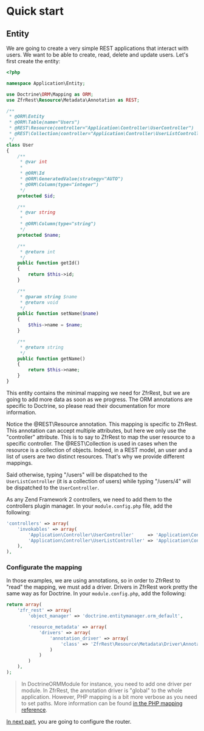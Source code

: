 # Quick start

## Entity

We are going to create a very simple REST applications that interact with users. We want to be able to create, read,
delete and update users. Let's first create the entity:

```php
<?php

namespace Application\Entity;

use Doctrine\ORM\Mapping as ORM;
use ZfrRest\Resource\Metadata\Annotation as REST;

/**
 * @ORM\Entity
 * @ORM\Table(name="Users")
 * @REST\Resource(controller="Application\Controller\UserController")
 * @REST\Collection(controller="Application\Controller\UserListController")
 */
class User
{
    /**
     * @var int
     *
     * @ORM\Id
     * @ORM\GeneratedValue(strategy="AUTO")
     * @ORM\Column(type="integer")
     */
    protected $id;

    /**
     * @var string
     *
     * @ORM\Column(type="string")
     */
    protected $name;

    /**
     * @return int
     */
    public function getId()
    {
        return $this->id;
    }

    /**
     * @param string $name
     * @return void
     */
    public function setName($name)
    {
        $this->name = $name;
    }

    /**
     * @return string
     */
    public function getName()
    {
        return $this->name;
    }
}
```

This entity contains the minimal mapping we need for ZfrRest, but we are going to add more data as soon as we
progress. The ORM annotations are specific to Doctrine, so please read their documentation for more information.

Notice the @REST\Resource annotation. This mapping is specific to ZfrRest. This annotation can accept multiple
attributes, but here we only use the "controller" attribute. This is to say to ZfrRest to map the user resource to
a specific controller. The @REST\Collection is used in cases when the resource is a collection of objects. Indeed,
in a REST model, an user and a list of users are two distinct resources. That's why we provide different mappings.

Said otherwise, typing "/users" will be dispatched to the `UserListController` (it is a collection of users) while
typing "/users/4" will be dispatched to the `UserController`.

As any Zend Framework 2 controllers, we need to add them to the controllers plugin manager. In your `module.config.php`
file, add the following:

```php
'controllers' => array(
    'invokables' => array(
        'Application\Controller\UserController'     => 'Application\Controller\UserController',
        'Application\Controller\UserListController' => 'Application\Controller\UserListController',
    ),
),
```

### Configurate the mapping

In those examples, we are using annotations, so in order to ZfrRest to "read" the mapping, we must add a driver.
Drivers in ZfrRest work pretty the same way as for Doctrine. In your `module.config.php`, add the following:

```php
return array(
	'zfr_rest' => array(
        'object_manager' => 'doctrine.entitymanager.orm_default',

        'resource_metadata' => array(
            'drivers' => array(
                'annotation_driver' => array(
                    'class' => 'ZfrRest\Resource\Metadata\Driver\AnnotationDriver'
                )
            )
        )
    ),
);
```

> In DoctrineORMModule for instance, you need to add one driver per module. In ZfrRest, the annotation driver is
"global" to the whole application. However, PHP mapping is a bit more verbose as you need to set paths. More
information can be found [in the PHP mapping reference](/../php-mapping-reference.md).

[In next part](/03-configuring-router.md), you are going to configure the router.
